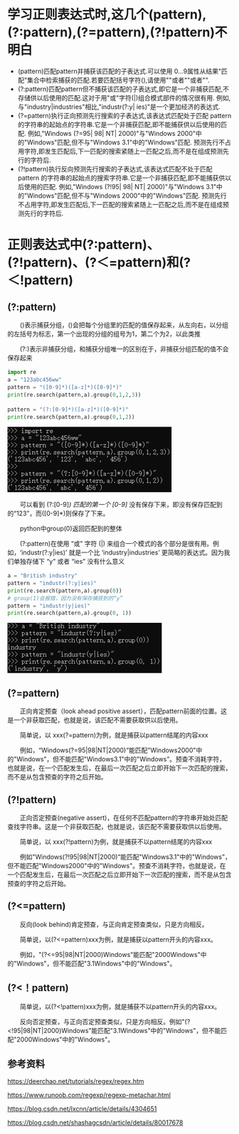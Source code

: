 # 学习正则表达式时,这几个(pattern),(?:pattern),(?=pattern),(?!pattern)不明白
* (pattern)匹配pattern并捕获该匹配的子表达式.可以使用 $0...$9属性从结果"匹配"集合中检索捕获的匹配.若要匹配括号字符(),请使用""或者""或者"".
* (?:pattern)匹配pattern但不捕获该匹配的子表达式,即它是一个非捕获匹配,不存储供以后使用的匹配.这对于用"或"字符(|)组合模式部件的情况很有用.
  例如,与"industry|industries"相比,"industr(?:y| ies)"是一个更加经济的表达式.
* (?=pattern)执行正向预测先行搜索的子表达式,该表达式匹配处于匹配 pattern 的字符串的起始点的字符串.它是一个非捕获匹配,即不能捕获供以后使用的匹配.
  例如,"Windows (?=95| 98| NT| 2000)"与"Windows 2000"中的"Windows"匹配,但不与"Windows 3.1"中的"Windows"匹配.
        预测先行不占用字符,即发生匹配后,下一匹配的搜索紧随上一匹配之后,而不是在组成预测先行的字符后.
* (?!pattern)执行反向预测先行搜索的子表达式,该表达式匹配不处于匹配 pattern 的字符串的起始点的搜索字符串.它是一个非捕获匹配,即不能捕获供以后使用的匹配.
  例如,"Windows (?!95| 98| NT| 2000)"与"Windows 3.1"中的"Windows"匹配,但不与"Windows 2000"中的"Windows"匹配.
        预测先行不占用字符,即发生匹配后,下一匹配的搜索紧随上一匹配之后,而不是在组成预测先行的字符后.

# 正则表达式中(?:pattern)、(?!pattern)、(?＜=pattern)和(?＜!pattern)
## (?:pattern)

  ()表示捕获分组，()会把每个分组里的匹配的值保存起来，从左向右，以分组的左括号为标志，第一个出现的分组的组号为1，第二个为2，以此类推

  (?:)表示非捕获分组，和捕获分组唯一的区别在于，非捕获分组匹配的值不会保存起来

```python
import re
a = "123abc456ww"
pattern = "([0-9]*)([a-z]*)([0-9]*)"
print(re.search(pattern,a).group(0,1,2,3))

pattern = "(?:[0-9]*)([a-z]*)([0-9]*)"
print(re.search(pattern,a).group(0,1,2))
```

![在这里插入图片描述](vx_images/396374110238247.png)

  可以看到 (?:\[0-9\]*) 匹配的第一个 \[0-9\]* 没有保存下来，即没有保存匹配到的“123”，而(\[0-9\]\*)则保存了下来。

  python中group(0)返回匹配到的整体

  (?:pattern)在使用 “或” 字符 (|) 来组合一个模式的各个部分是很有用。例如，‘industr(?:y|ies)’ 就是一个比 ‘industry|industries’ 更简略的表达式。因为我们单独存储下 “y” 或者 “ies” 没有什么意义

```python
a = "British industry"
pattern = "industr(?:y|ies)"
print(re.search(pattern,a).group(0))
# group(1)会报错，因为没有保存捕获到的“y”
pattern = "industr(y|ies)"
print(re.search(pattern,a).group(0, 1))
```

![在这里插入图片描述](vx_images/390844110247511.png)

## (?=pattern)

  正向肯定预查（look ahead positive assert），匹配pattern前面的位置。这是一个非获取匹配，也就是说，该匹配不需要获取供以后使用。

  简单说，以 xxx(?=pattern)为例，就是捕获以pattern结尾的内容xxx

  例如，“Windows(?=95|98|NT|2000)“能匹配"Windows2000"中的"Windows”，但不能匹配"Windows3.1"中的"Windows”。预查不消耗字符，也就是说，在一个匹配发生后，在最后一次匹配之后立即开始下一次匹配的搜索，而不是从包含预查的字符之后开始。

## (?!pattern)

  正向否定预查(negative assert)，在任何不匹配pattern的字符串开始处匹配查找字符串。这是一个非获取匹配，也就是说，该匹配不需要获取供以后使用。

  简单说，以 xxx(?!pattern)为例，就是捕获不以pattern结尾的内容xxx

  例如"Windows(?!95|98|NT|2000)“能匹配"Windows3.1"中的"Windows”，但不能匹配"Windows2000"中的"Windows"。预查不消耗字符，也就是说，在一个匹配发生后，在最后一次匹配之后立即开始下一次匹配的搜索，而不是从包含预查的字符之后开始。

## (?<=pattern)

  反向(look behind)肯定预查，与正向肯定预查类似，只是方向相反。

  简单说，以(?<=pattern)xxx为例，就是捕获以pattern开头的内容xxx。

  例如，"(?<=95|98|NT|2000)Windows"能匹配"2000Windows"中的"Windows"，但不能匹配"3.1Windows"中的"Windows"。

## (?<！pattern)

  简单说，以(?<!pattern)xxx为例，就是捕获不以pattern开头的内容xxx。

  反向否定预查，与正向否定预查类似，只是方向相反。例如"(?<!95|98|NT|2000)Windows"能匹配"3.1Windows"中的"Windows"，但不能匹配"2000Windows"中的"Windows"。

## 参考资料

https://deerchao.net/tutorials/regex/regex.htm

https://www.runoob.com/regexp/regexp-metachar.html

https://blog.csdn.net/lxcnn/article/details/4304651

https://blog.csdn.net/shashagcsdn/article/details/80017678